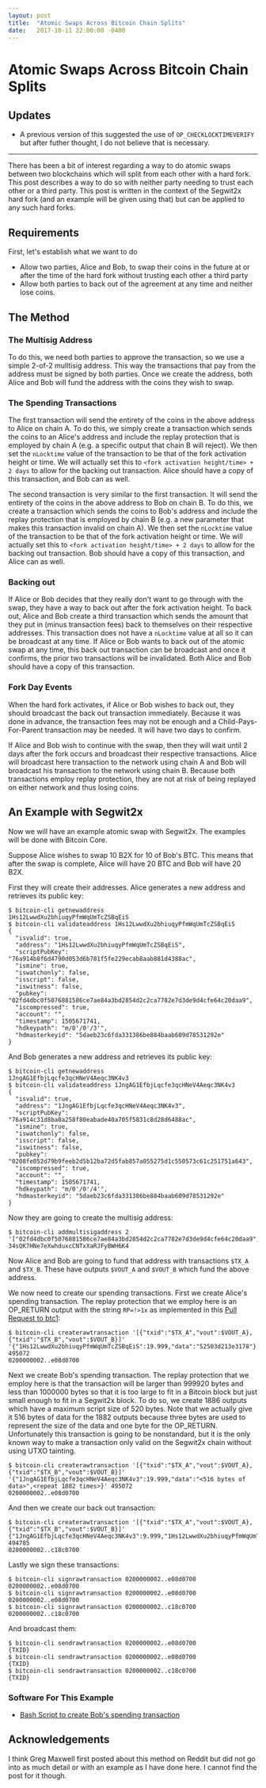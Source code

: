 ```yaml
---
layout: post
title:  "Atomic Swaps Across Bitcoin Chain Splits"
date:   2017-10-11 22:00:00 -0400
---
```

# Atomic Swaps Across Bitcoin Chain Splits

## Updates

 - A previous version of this suggested the use of `OP_CHECKLOCKTIMEVERIFY` but after futher thought, I do not believe that is necessary.
 
 ***

There has been a bit of interest regarding a way to do atomic swaps between two blockchains which will split from each other with a hard fork. This post describes a way to do so with neither party needing to trust each other or a third party. This post is written in the context of the Segwit2x hard fork (and an example will be given using that) but can be applied to any such hard forks.

## Requirements

First, let's establish what we want to do

 - Allow two parties, Alice and Bob, to swap their coins in the future at or after the time of the hard fork without trusting each other a third party
 - Allow both parties to back out of the agreement at any time and neither lose coins.
 
## The Method

### The Multisig Address

To do this, we need both parties to approve the transaction, so we use a simple 2-of-2 mulltisig address. This way the transactions that pay from the address must be signed by both parties. Once we create the address, both Alice and Bob will fund the address with the coins they wish to swap.

### The Spending Transactions

The first transaction will send the entirety of the coins in the above address to Alice on chain A. To do this, we simply create a transaction which sends the coins to an Alice's address and include the replay protection that is employed by chain A (e.g. a specific output that chain B will reject). We then set the `nLocktime` value of the transaction to be that of the fork activation height or time.  We will actually set this to `<fork activation height/time> + 2 days` to allow for the backing out transaction. Alice should have a copy of this transaction, and Bob can as well.

The second transaction is very similar to the first transaction. It will send the entirety of the coins in the above address to Bob on chain B. To do this, we create a transaction which sends the coins to Bob's address and include the replay protection that is employed by chain B (e.g. a new parameter that makes this transaction invalid on chain A). We then set the `nLocktime` value of the transaction to be that of the fork activation height or time.  We will actually set this to `<fork activation height/time> + 2 days` to allow for the backing out transaction. Bob should have a copy of this transaction, and Alice can as well.

### Backing out

If Alice or Bob decides that they really don't want to go through with the swap, they have a way to back out after the fork activation height. To back out, Alice and Bob create a third transaction which sends the amount that they put in (minus transaction fees) back to themselves on their respective addresses. This transaction does not have a `nLocktime` value at all so it can be broadcast at any time. If Alice or Bob wants to back out of the atomic swap at any time, this back out transaction can be broadcast and once it confirms, the prior two transactions will be invalidated. Both Alice and Bob should have a copy of this transaction.

### Fork Day Events

When the hard fork activates, if Alice or Bob wishes to back out, they should broadcast the back out transaction immediately. Because it was done in advance, the transaction fees may not be enough and a Child-Pays-For-Parent transaction may be needed. It will have two days to confirm.

If Alice and Bob wish to continue with the swap, then they will wait until 2 days after the fork occurs and broadcast their respective transactions. Alice will broadcast here transaction to the network using chain A and Bob will broadcast his transaction to the network using chain B. Because both transactions employ replay protection, they are not at risk of being replayed on either network and thus losing coins.

## An Example with Segwit2x

Now we will have an example atomic swap with Segwit2x. The examples will be done with Bitcoin Core.

Suppose Alice wishes to swap 10 B2X for 10 of Bob's BTC. This means that after the swap is complete, Alice will have 20 BTC and Bob will have 20 B2X.

First they will create their addresses. Alice generates a new address and retrieves its public key:

    $ bitcoin-cli getnewaddress
    1Hs12LwwdXu2bhiuqyPfmWqUmTcZSBqEiS
    $ bitcoin-cli validateaddress 1Hs12LwwdXu2bhiuqyPfmWqUmTcZSBqEiS
    {
      "isvalid": true,
      "address": "1Hs12LwwdXu2bhiuqyPfmWqUmTcZSBqEiS",
      "scriptPubKey": "76a914b8f6d4790d053d6b781f5fe229ecab8aab881d4388ac",
      "ismine": true,
      "iswatchonly": false,
      "isscript": false,
      "iswitness": false,
      "pubkey": "02fd4dbc0f5076881586ce7ae84a3bd2854d2c2ca7782e7d3de9d4cfe64c20daa9",
      "iscompressed": true,
      "account": "",
      "timestamp": 1505671741,
      "hdkeypath": "m/0'/0'/3'",
      "hdmasterkeyid": "5daeb23c6fda331386be884baab609d78531292e"
    }

And Bob generates a new address and retrieves its public key:

    $ bitcoin-cli getnewaddress
    1JngAG1EfbjLqcfe3qcHNeV4Aeqc3NK4v3
    $ bitcoin-cli validateaddress 1JngAG1EfbjLqcfe3qcHNeV4Aeqc3NK4v3
    {
      "isvalid": true,
      "address": "1JngAG1EfbjLqcfe3qcHNeV4Aeqc3NK4v3",
      "scriptPubKey": "76a914c31d8ba0a258f80eabade40a705f5831c8d28d6488ac",
      "ismine": true,
      "iswatchonly": false,
      "isscript": false,
      "iswitness": false,
      "pubkey": "0208fe052d79b9feeb2d5b12ba72d5fab857a055275d1c550573c61c251751a643",
      "iscompressed": true,
      "account": "",
      "timestamp": 1505671741,
      "hdkeypath": "m/0'/0'/4'",
      "hdmasterkeyid": "5daeb23c6fda331386be884baab609d78531292e"
    }

Now they are going to create the multisig address:

    $ bitcoin-cli addmultisigaddress 2 '["02fd4dbc0f5076881586ce7ae84a3bd2854d2c2ca7782e7d3de9d4cfe64c20daa9","0208fe052d79b9feeb2d5b12ba72d5fab857a055275d1c550573c61c251751a643"]'
    34sQK7HNe7eXwhduxcCNTxXaRJFyBWH6K4

Now Alice and Bob are going to fund that address with transactions `$TX_A` and `$TX_B`. These have outputs `$VOUT_A` and `$VOUT_B` which fund the above address.

We now need to create our spending transactions. First we create Alice's spending transaction. The replay protection that we employ here is an OP_RETURN output with the string `RP=!>1x` as implemented in this [Pull Request to btc1](https://github.com/btc1/bitcoin/pull/134):

    $ bitcoin-cli createrawtransaction '[{"txid":"$TX_A","vout":$VOUT_A},{"txid":"$TX_B","vout":$VOUT_B}]' '{"1Hs12LwwdXu2bhiuqyPfmWqUmTcZSBqEiS":19.999,"data":"52503d213e3178"}' 495072
    0200000002..e08d0700

Next we create Bob's spending transaction. The replay protection that we employ here is that the transaction will be larger than 999920 bytes and less than 1000000 bytes so that it is too large to fit in a Bitcoin block but just small enough to fit in a Segwit2x block. To do so, we create 1886 outputs which have a maximum script size of 520 bytes. Note that we actually give it 516 bytes of data for the 1882 outputs because three bytes are used to represent the size of the data and one byte for the OP_RETURN. Unfortunately this transaction is going to be nonstandard, but it is the only known way to make a transaction only valid on the Segwit2x chain without using UTXO tainting.

    $ bitcoin-cli createrawtransaction '[{"txid":"$TX_A","vout":$VOUT_A},{"txid":"$TX_B","vout":$VOUT_B}]' '{"1JngAG1EfbjLqcfe3qcHNeV4Aeqc3NK4v3":19.999,"data":"<516 bytes of data>",<repeat 1882 times>}' 495072
    0200000002..e08d0700

And then we create our back out transaction:

    $ bitcoin-cli createrawtransaction '[{"txid":"$TX_A","vout":$VOUT_A},{"txid":"$TX_B","vout":$VOUT_B}]' {"1JngAG1EfbjLqcfe3qcHNeV4Aeqc3NK4v3":9.999,"1Hs12LwwdXu2bhiuqyPfmWqUmTcZSBqEiS":9.999}' 494785
    0200000002..c18c0700

Lastly we sign these transactions:

    $ bitcoin-cli signrawtransaction 0200000002..e08d0700
    0200000002..e08d0700
    $ bitcoin-cli signrawtransaction 0200000002..e08d0700
    0200000002..e08d0700
    $ bitcoin-cli signrawtransaction 0200000002..c18c0700
    0200000002..c18c0700

And broadcast them:

    $ bitcoin-cli sendrawtransaction 0200000002..e08d0700
    {TXID}
    $ bitcoin-cli sendrawtransaction 0200000002..e08d0700
    {TXID}
    $ bitcoin-cli sendrawtransaction 0200000002..c18c0700
    {TXID}

### Software For This Example

 - [Bash Script to create Bob's spending transaction](https://gist.github.com/achow101/b1cd6155f96f72464a6a51439108ed1a)
 
## Acknowledgements

I think Greg Maxwell first posted about this method on Reddit but did not go into as much detail or with an example as I have done here. I cannot find the post for it though.
 